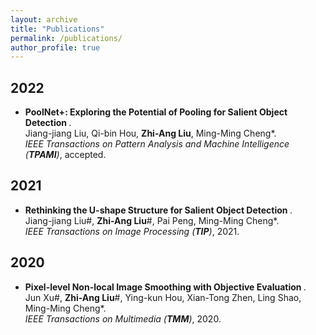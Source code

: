 ```yaml
---
layout: archive
title: "Publications"
permalink: /publications/
author_profile: true
---
```


## 2022
* <b>PoolNet+: Exploring the Potential of Pooling for Salient Object Detection </b>. <br>
Jiang-jiang Liu, Qi-bin Hou, <b>Zhi-Ang Liu</b>, Ming-Ming Cheng\*. <br>
<i>IEEE Transactions on Pattern Analysis and Machine Intelligence (**TPAMI**)</i>, accepted. <br>

## 2021
* <b>Rethinking the U-shape Structure for Salient Object Detection </b>. <br>
Jiang-jiang Liu\#, <b>Zhi-Ang Liu</b>\#, Pai Peng, Ming-Ming Cheng\*. <br>
<i>IEEE Transactions on Image Processing (**TIP**)</i>, 2021. <br>

## 2020
* <b>Pixel-level Non-local Image Smoothing with Objective Evaluation </b>. <br>
Jun Xu\#, <b>Zhi-Ang Liu</b>\#, Ying-kun Hou, Xian-Tong Zhen, Ling Shao, Ming-Ming Cheng\*. <br>
<i>IEEE Transactions on Multimedia (**TMM**)</i>, 2020. <br>
